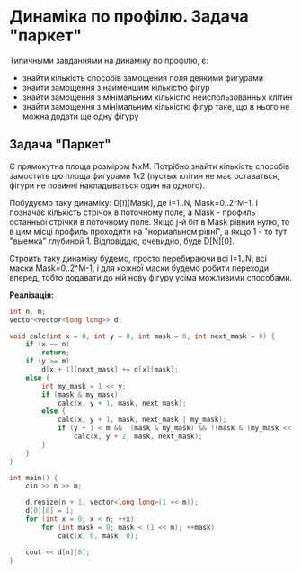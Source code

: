 # Динаміка по профілю. Задача "паркет"

Типичными завданнями на динаміку по профілю, є:

* знайти кількість способів замощения поля деякими фигурами
* знайти замощення з найменшим кількістю фігур
* знайти замощення з мінімальним кількістю неиспользованных клітин
* знайти замощення з мінімальним кількістю фігур таке, що в нього не можна додати ще одну фігуру

## Задача "Паркет"

Є прямокутна площа розміром NxM. Потрібно знайти кількість способів замостить цю площа фигурами 1x2 (пустых клітин не має оставаться, фігури не повинні накладываться один на одного).

Побудуємо таку динаміку: D[I][Mask], де I=1..N, Mask=0..2^M-1. I позначає кількість стрічок в поточному поле, а Mask - профиль останньої стрічки в поточному поле. Якщо j-й біт в Mask рівний нулю, то в цим місці профиль проходити на "нормальном рівні", а якщо 1 - то тут "выемка" глубиной 1. Відповіддю, очевидно, буде D[N][0].

Строить таку динаміку будемо, просто перебираючи всі I=1..N, всі маски Mask=0..2^M-1, і для кожної маски будемо робити переходи вперед, тобто додавати до ній нову фігуру усіма можливими способами.

**Реалізація:**

<!--- TODO: specify code snippet id -->
``` cpp
int n, m;
vector<vector<long long>> d;

void calc(int x = 0, int y = 0, int mask = 0, int next_mask = 0) {
    if (x == n)
        return;
    if (y >= m)
        d[x + 1][next_mask] += d[x][mask];
    else {
        int my_mask = 1 << y;
        if (mask & my_mask)
            calc(x, y + 1, mask, next_mask);
        else {
            calc(x, y + 1, mask, next_mask | my_mask);
            if (y + 1 < m && !(mask & my_mask) && !(mask & (my_mask << 1)))
                calc(x, y + 2, mask, next_mask);
        }
    }
}

int main() {
    cin >> n >> m;

    d.resize(n + 1, vector<long long>(1 << m));
    d[0][0] = 1;
    for (int x = 0; x < n; ++x)
        for (int mask = 0; mask < (1 << m); ++mask)
            calc(x, 0, mask, 0);

    cout << d[n][0];
}
```
